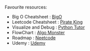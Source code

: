 Favourite resources:

- Big O Cheatsheet : [BigO](https://www.bigocheatsheet.com/)
- Leetcode Cheatsheet : [Pirate King](https://www.piratekingdom.com/leetcode/cheat-sheet)
- Visualize and Debug : [Python Tutor](pythontutor.com)
- FlowChart : [Algo Monster](https://algo.monster/flowchart)
- Roadmap : [Neetcode](https://neetcode.io/roadmap)
- Udemy : [Udemy](https://www.udemy.com/course/data-structures-algorithms-python/?couponCode=ST13MT40224)
